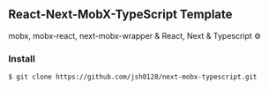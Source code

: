 ## React-Next-MobX-TypeScript Template
mobx, mobx-react, next-mobx-wrapper & React, Next & Typescript ⚙️

### Install
```bash 
$ git clone https://github.com/jsh0128/next-mobx-typescript.git
```
